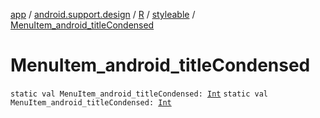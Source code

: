 [app](../../../index.md) / [android.support.design](../../index.md) / [R](../index.md) / [styleable](index.md) / [MenuItem_android_titleCondensed](.)

# MenuItem_android_titleCondensed

`static val MenuItem_android_titleCondensed: `[`Int`](https://kotlinlang.org/api/latest/jvm/stdlib/kotlin/-int/index.html)
`static val MenuItem_android_titleCondensed: `[`Int`](https://kotlinlang.org/api/latest/jvm/stdlib/kotlin/-int/index.html)